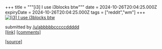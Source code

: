 +++
title = """[i3] I use i3blocks btw"""
date = 2024-10-26T20:04:25.000Z
expiryDate = 2024-10-26T20:04:25.000Z
tags = ["reddit","wm"]
+++
[![[i3] I use i3blocks btw](https://b.thumbs.redditmedia.com/aHc2ijP_uSm2L40nwa51QDAvK5kE58inb_X7vyGjNfI.jpg "[i3] I use i3blocks btw")](https://www.reddit.com/r/unixporn/comments/1gctmg4/i3_i_use_i3blocks_btw/)

submitted by [/u/abbbbbcccccddddd](https://www.reddit.com/user/abbbbbcccccddddd)  
[\[link\]](https://www.reddit.com/gallery/1gctmg4) [\[comments\]](https://www.reddit.com/r/unixporn/comments/1gctmg4/i3_i_use_i3blocks_btw/)

[[source]](https://www.reddit.com/r/unixporn/comments/1gctmg4/i3_i_use_i3blocks_btw/)
